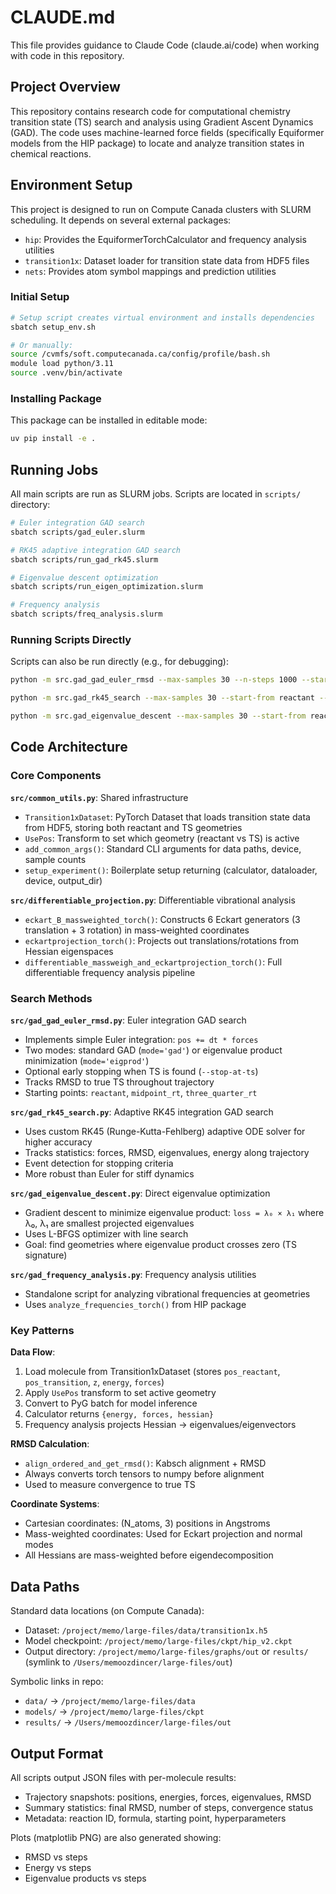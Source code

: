 # CLAUDE.md

This file provides guidance to Claude Code (claude.ai/code) when working with code in this repository.

## Project Overview

This repository contains research code for computational chemistry transition state (TS) search and analysis using Gradient Ascent Dynamics (GAD). The code uses machine-learned force fields (specifically Equiformer models from the HIP package) to locate and analyze transition states in chemical reactions.

## Environment Setup

This project is designed to run on Compute Canada clusters with SLURM scheduling. It depends on several external packages:
- `hip`: Provides the EquiformerTorchCalculator and frequency analysis utilities
- `transition1x`: Dataset loader for transition state data from HDF5 files
- `nets`: Provides atom symbol mappings and prediction utilities

### Initial Setup

```bash
# Setup script creates virtual environment and installs dependencies
sbatch setup_env.sh

# Or manually:
source /cvmfs/soft.computecanada.ca/config/profile/bash.sh
module load python/3.11
source .venv/bin/activate
```

### Installing Package

This package can be installed in editable mode:
```bash
uv pip install -e .
```

## Running Jobs

All main scripts are run as SLURM jobs. Scripts are located in `scripts/` directory:

```bash
# Euler integration GAD search
sbatch scripts/gad_euler.slurm

# RK45 adaptive integration GAD search
sbatch scripts/run_gad_rk45.slurm

# Eigenvalue descent optimization
sbatch scripts/run_eigen_optimization.slurm

# Frequency analysis
sbatch scripts/freq_analysis.slurm
```

### Running Scripts Directly

Scripts can also be run directly (e.g., for debugging):

```bash
python -m src.gad_gad_euler_rmsd --max-samples 30 --n-steps 1000 --start-from midpoint_rt --stop-at-ts --dt 0.001

python -m src.gad_rk45_search --max-samples 30 --start-from reactant --stop-at-ts --t-end 2.0

python -m src.gad_eigenvalue_descent --max-samples 30 --start-from reactant --n-steps-opt 200
```

## Code Architecture

### Core Components

**`src/common_utils.py`**: Shared infrastructure
- `Transition1xDataset`: PyTorch Dataset that loads transition state data from HDF5, storing both reactant and TS geometries
- `UsePos`: Transform to set which geometry (reactant vs TS) is active
- `add_common_args()`: Standard CLI arguments for data paths, device, sample counts
- `setup_experiment()`: Boilerplate setup returning (calculator, dataloader, device, output_dir)

**`src/differentiable_projection.py`**: Differentiable vibrational analysis
- `eckart_B_massweighted_torch()`: Constructs 6 Eckart generators (3 translation + 3 rotation) in mass-weighted coordinates
- `eckartprojection_torch()`: Projects out translations/rotations from Hessian eigenspaces
- `differentiable_massweigh_and_eckartprojection_torch()`: Full differentiable frequency analysis pipeline

### Search Methods

**`src/gad_gad_euler_rmsd.py`**: Euler integration GAD search
- Implements simple Euler integration: `pos += dt * forces`
- Two modes: standard GAD (`mode='gad'`) or eigenvalue product minimization (`mode='eigprod'`)
- Optional early stopping when TS is found (`--stop-at-ts`)
- Tracks RMSD to true TS throughout trajectory
- Starting points: `reactant`, `midpoint_rt`, `three_quarter_rt`

**`src/gad_rk45_search.py`**: Adaptive RK45 integration GAD search
- Uses custom RK45 (Runge-Kutta-Fehlberg) adaptive ODE solver for higher accuracy
- Tracks statistics: forces, RMSD, eigenvalues, energy along trajectory
- Event detection for stopping criteria
- More robust than Euler for stiff dynamics

**`src/gad_eigenvalue_descent.py`**: Direct eigenvalue optimization
- Gradient descent to minimize eigenvalue product: `loss = λ₀ × λ₁` where λ₀, λ₁ are smallest projected eigenvalues
- Uses L-BFGS optimizer with line search
- Goal: find geometries where eigenvalue product crosses zero (TS signature)

**`src/gad_frequency_analysis.py`**: Frequency analysis utilities
- Standalone script for analyzing vibrational frequencies at geometries
- Uses `analyze_frequencies_torch()` from HIP package

### Key Patterns

**Data Flow**:
1. Load molecule from Transition1xDataset (stores `pos_reactant`, `pos_transition`, `z`, `energy`, `forces`)
2. Apply `UsePos` transform to set active geometry
3. Convert to PyG batch for model inference
4. Calculator returns `{energy, forces, hessian}`
5. Frequency analysis projects Hessian → eigenvalues/eigenvectors

**RMSD Calculation**:
- `align_ordered_and_get_rmsd()`: Kabsch alignment + RMSD
- Always converts torch tensors to numpy before alignment
- Used to measure convergence to true TS

**Coordinate Systems**:
- Cartesian coordinates: (N_atoms, 3) positions in Angstroms
- Mass-weighted coordinates: Used for Eckart projection and normal modes
- All Hessians are mass-weighted before eigendecomposition

## Data Paths

Standard data locations (on Compute Canada):
- Dataset: `/project/memo/large-files/data/transition1x.h5`
- Model checkpoint: `/project/memo/large-files/ckpt/hip_v2.ckpt`
- Output directory: `/project/memo/large-files/graphs/out` or `results/` (symlink to `/Users/memoozdincer/large-files/out`)

Symbolic links in repo:
- `data/` → `/project/memo/large-files/data`
- `models/` → `/project/memo/large-files/ckpt`
- `results/` → `/Users/memoozdincer/large-files/out`

## Output Format

All scripts output JSON files with per-molecule results:
- Trajectory snapshots: positions, energies, forces, eigenvalues, RMSD
- Summary statistics: final RMSD, number of steps, convergence status
- Metadata: reaction ID, formula, starting point, hyperparameters

Plots (matplotlib PNG) are also generated showing:
- RMSD vs steps
- Energy vs steps
- Eigenvalue products vs steps
